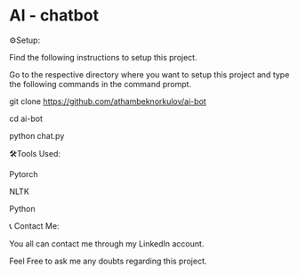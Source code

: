 # AI - chatbot

⚙Setup:


Find the following instructions to setup this project.


Go to the respective directory where you want to setup this project and type the following commands in the command prompt.

git clone https://github.com/athambeknorkulov/ai-bot

cd ai-bot

python chat.py

🛠Tools Used:

Pytorch

NLTK

Python

📞 Contact Me:

You all can contact me through my LinkedIn account.

Feel Free to ask me any doubts regarding this project.
